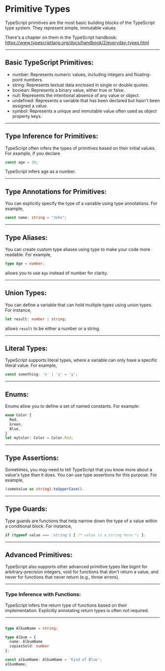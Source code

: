 # Primitive Types

TypeScript primitives are the most basic building blocks of the TypeScript type system. They represent simple, immutable values

There's a chapter on them in the TypeScript handbook: https://www.typescriptlang.org/docs/handbook/2/everyday-types.html

---

## Basic TypeScript Primitives:

- number: Represents numeric values, including integers and floating-point numbers.
- string: Represents textual data enclosed in single or double quotes.
- boolean: Represents a binary value, either true or false.
- null: Represents the intentional absence of any value or object.
- undefined: Represents a variable that has been declared but hasn't been assigned a value.
- symbol: Represents a unique and immutable value often used as object property keys.

--- 

## Type Inference for Primitives:

TypeScript often infers the types of primitives based on their initial values. For example, if you declare 

```ts
const age = 30;
```

TypeScript infers age as a number.

--- 

## Type Annotations for Primitives:

You can explicitly specify the type of a variable using type annotations. For example, 

```ts
const name: string = "John";
```

--- 

## Type Aliases:

You can create custom type aliases using type to make your code more readable. For example, 

```ts
type Age = number;
```
 
allows you to use `Age` instead of number for clarity.

--- 

## Union Types:

You can define a variable that can hold multiple types using union types. For instance, 

```ts
let result: number | string; 
```

allows `result` to be either a number or a string.

--- 

## Literal Types:

TypeScript supports literal types, where a variable can only have a specific literal value. For example, 
```ts
const something: 'x' | 'y' = 'y';
```

---

## Enums:

Enums allow you to define a set of named constants. For example:

```ts
enum Color {
  Red,
  Green,
  Blue,
}
let myColor: Color = Color.Red;
```

--- 

## Type Assertions:

Sometimes, you may need to tell TypeScript that you know more about a value's type than it does. You can use type assertions for this purpose. For example, 

```ts
(someValue as string).toUpperCase().
```

--- 

## Type Guards:

Type guards are functions that help narrow down the type of a value within a conditional block. For instance,

```ts
if (typeof value === 'string') { /* value is a string here */ }.
```

--- 

## Advanced Primitives:

TypeScript also supports other advanced primitive types like bigint for arbitrary-precision integers, void for functions that don't return a value, and never for functions that never return (e.g., throw errors).

---

### Type Inference with Functions:

TypeScript infers the return type of functions based on their implementation. Explicitly annotating return types is often not required.

---

```ts

type AlbumName = string;

type Album = {
  name: AlbumName
  copiesSold: number
};

const albumName: AlbumName = 'Kind of Blue';
albumName;
```